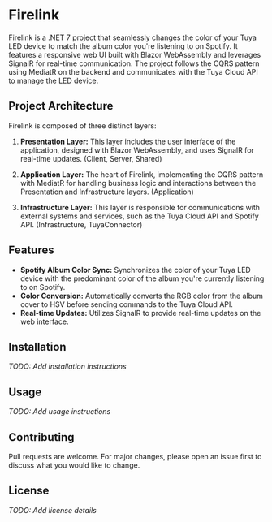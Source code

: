 # Firelink

Firelink is a .NET 7 project that seamlessly changes the color of your Tuya LED device to match the album color you're listening to on Spotify. It features a responsive web UI built with Blazor WebAssembly and leverages SignalR for real-time communication. The project follows the CQRS pattern using MediatR on the backend and communicates with the Tuya Cloud API to manage the LED device.

## Project Architecture

Firelink is composed of three distinct layers:

1. **Presentation Layer:** This layer includes the user interface of the application, designed with Blazor WebAssembly, and uses SignalR for real-time updates. (Client, Server, Shared)

2. **Application Layer:** The heart of Firelink, implementing the CQRS pattern with MediatR for handling business logic and interactions between the Presentation and Infrastructure layers. (Application)

3. **Infrastructure Layer:** This layer is responsible for communications with external systems and services, such as the Tuya Cloud API and Spotify API. (Infrastructure, TuyaConnector)

## Features

- **Spotify Album Color Sync:** Synchronizes the color of your Tuya LED device with the predominant color of the album you're currently listening to on Spotify.
- **Color Conversion:** Automatically converts the RGB color from the album cover to HSV before sending commands to the Tuya Cloud API.
- **Real-time Updates:** Utilizes SignalR to provide real-time updates on the web interface.

## Installation

_TODO: Add installation instructions_

## Usage

_TODO: Add usage instructions_

## Contributing

Pull requests are welcome. For major changes, please open an issue first to discuss what you would like to change.

## License

_TODO: Add license details_

